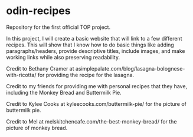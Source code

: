 # odin-recipes
Repository for the first official TOP project.

In this project, I will create a basic website that will link to a 
few different recipes. This will show that I know how to do basic 
things like adding paragraphs/headers, provide descriptive titles,
include images, and make working links while also preserving 
readability. 

Credit to Bethany Cramer at asimplepalate.com/blog/lasagna-bolognese-with-ricotta/ for providing the recipe for the lasagna.

Credit to my friends for providing me with personal recipes that they have, including the Monkey Bread and Buttermilk Pie.

Credit to Kylee Cooks at kyleecooks.com/buttermilk-pie/ for the picture of buttermilk pie.

Credit to Mel at melskitchencafe.com/the-best-monkey-bread/ for the picture of monkey bread.
